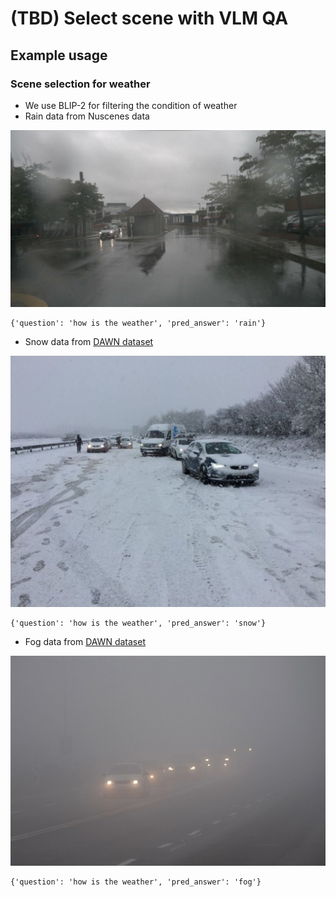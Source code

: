 # (TBD) Select scene with VLM QA

## Example usage
### Scene selection for weather

- We use BLIP-2 for filtering the condition of weather
- Rain data from Nuscenes data

![](./docs/n008-2018-09-18-12-07-26-0400__CAM_FRONT__1537287126112404.jpg)

```
{'question': 'how is the weather', 'pred_answer': 'rain'}
```

- Snow data from [DAWN dataset](https://ar5iv.labs.arxiv.org/html/2008.05402)

![](./docs/snow_storm-004.jpg)

```
{'question': 'how is the weather', 'pred_answer': 'snow'}
```

- Fog data from [DAWN dataset](https://ar5iv.labs.arxiv.org/html/2008.05402)

![](./docs/foggy-049.jpg)

```
{'question': 'how is the weather', 'pred_answer': 'fog'}
```
